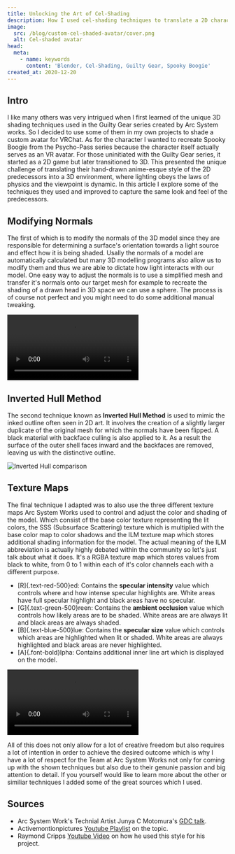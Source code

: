 ```yaml
---
title: Unlocking the Art of Cel-Shading
description: How I used cel-shading techniques to translate a 2D character into a 3D world.
image:
  src: /blog/custom-cel-shaded-avatar/cover.png
  alt: Cel-shaded avatar
head:
  meta:
    - name: keywords
      content: 'Blender, Cel-Shading, Guilty Gear, Spooky Boogie'
created_at: 2020-12-20
---
```


## Intro

I like many others was very intrigued when I first learned of the unique 3D shading techniques used in the Guilty Gear series created by Arc System works. So I decided to use some of them in my own projects to shade a custom avatar for VRChat. As for the character I wanted to recreate Spooky Boogie from the Psycho-Pass series because the character itself actually serves as an VR avatar. For those uninitiated with the Guilty Gear series, it started as a 2D game but later transitioned to 3D. This presented the unique challenge of translating their hand-drawn anime-esque style of the 2D predecessors into a 3D environment, where lighting obeys the laws of physics and the viewpoint is dynamic. In this article I explore some of the techniques they used and improved to capture the same look and feel of the predecessors.

## Modifying Normals

The first of which is to modify the normals of the 3D model since they are responsible for determining a surface's orientation towards a light source and effect how it is being shaded. Usally the normals of a model are automatically calculated but many 3D modelling programs also allow us to modify them and thus we are able to dictate how light interacts with our model. One easy way to adjust the normals is to use a simplified mesh and transfer it's normals onto our target mesh for example to recreate the shading of a drawn head in 3D space we can use a sphere. The process is of course not perfect and you might need to do some additional manual tweaking.

<video autoplay loop>
  <source src="/blog/custom-cel-shaded-avatar/sb-normal-comparison.mp4" type="video/mp4" />
</video>

## Inverted Hull Method

The second technique known as **Inverted Hull Method** is used to mimic the inked outline often seen in 2D art. It involves the creation of a slightly larger duplicate of the original mesh for which the normals have been flipped. A black material with backface culling is also applied to it. As a result the surface of the outer shell faces inward and the backfaces are removed, leaving us with the distinctive outline.

![Inverted Hull comparison](/blog/custom-cel-shaded-avatar/sb-inverted-hull-comparison.png)

## Texture Maps

The final technique I adapted was to also use the three different texture maps Arc System Works used to control and adjust the color and shading of the model. Which consist of the base color texture representing the lit colors, the SSS (Subsurface Scattering) texture which is multiplied with the base color map to color shadows and the ILM texture map which stores additional shading information for the model. The actual meaning of the ILM abbreviation is actually highly debated within the community so let's just talk about what it does. It's a RGBA texture map which stores values from black to white, from 0 to 1 within each of it's color channels each with a different purpose.

* [R]{.text-red-500}ed: Contains the **specular intensity** value which controls where and how intense specular highlights are. White areas have full specular highlight and black areas have no specular.
* [G]{.text-green-500}reen: Contains the **ambient occlusion** value which controls how likely areas are to be shaded. White areas are are always lit and black areas are always shaded.
* [B]{.text-blue-500}lue: Contains the **specular size** value which controls which areas are highlighted when lit or shaded. White areas are always highlighted and black areas are never highlighted.
* [A]{.font-bold}lpha: Contains additional inner line art which is displayed on the model.

<video autoplay loop>
  <source src="/blog/custom-cel-shaded-avatar/sb-texture-maps.mp4" type="video/mp4" />
</video>

All of this does not only allow for a lot of creative freedom but also requires a lot of intention in order to achieve the desired outcome which is why I have a lot of respect for the Team at Arc System Works not only for coming up with the shown techniques but also due to their genunie passion and big attention to detail. If you yourself would like to learn more about the other or similiar techniques I added some of the great sources which I used.

## Sources

* Arc System Work's Technial Artist Junya C Motomura's [GDC talk](https://www.youtube.com/watch?v=yhGjCzxJV3E).
* Activemontionpictures [Youtube Playlist](https://www.youtube.com/watch?v=UHGoy6A_DmY&list=PLv8Xik7JbQH3AtYLs3QY7jYuubckdGfnU&index=13) on the topic.
* Raymond Cripps [Youtube Video](https://www.youtube.com/watch?v=E3zHGD8V2IY) on how he used this style for his project.
